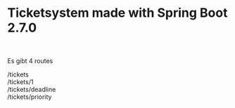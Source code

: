 # Ticketsystem made with Spring Boot 2.7.0

<br/>

Es gibt 4 routes

/tickets<br/>
/tickets/1<br/>
/tickets/deadline<br/>
/tickets/priority